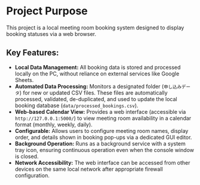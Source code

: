 # Project Purpose

This project is a local meeting room booking system designed to display booking statuses via a web browser.

## Key Features:
*   **Local Data Management:** All booking data is stored and processed locally on the PC, without reliance on external services like Google Sheets.
*   **Automated Data Processing:** Monitors a designated folder (`申し込みデータ`) for new or updated CSV files. These files are automatically processed, validated, de-duplicated, and used to update the local booking database (`data/processed_bookings.csv`).
*   **Web-based Calendar View:** Provides a web interface (accessible via `http://127.0.0.1:5000/`) to view meeting room availability in a calendar format (monthly, weekly, daily).
*   **Configurable:** Allows users to configure meeting room names, display order, and details shown in booking pop-ups via a dedicated GUI editor.
*   **Background Operation:** Runs as a background service with a system tray icon, ensuring continuous operation even when the console window is closed.
*   **Network Accessibility:** The web interface can be accessed from other devices on the same local network after appropriate firewall configuration.
